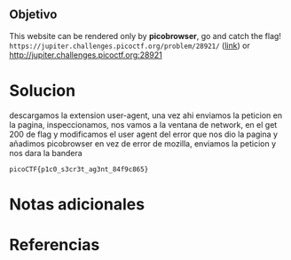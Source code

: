 ## Objetivo
This website can be rendered only by **picobrowser**, go and catch the flag! `https://jupiter.challenges.picoctf.org/problem/28921/` ([link](https://jupiter.challenges.picoctf.org/problem/28921/)) or http://jupiter.challenges.picoctf.org:28921
# Solucion
descargamos la extension user-agent, una vez ahi enviamos la peticion en la pagina, inspeccionamos, nos vamos a la ventana de network, en el get 200 de flag y modificamos el user agent del error que nos dio la pagina y añadimos picobrowser en vez de error de mozilla, enviamos la peticion y nos dara la bandera

`picoCTF{p1c0_s3cr3t_ag3nt_84f9c865}`
# Notas adicionales

# Referencias